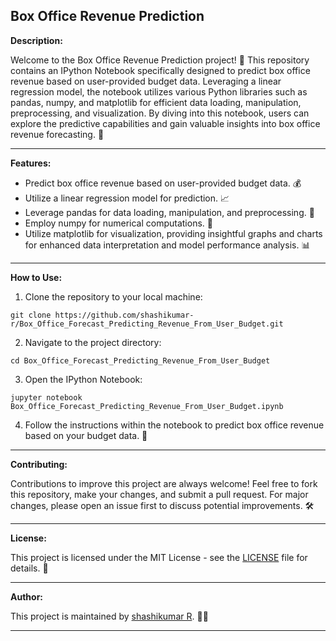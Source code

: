 **Box Office Revenue Prediction**
---

**Description:**

Welcome to the Box Office Revenue Prediction project! 🎉 This repository contains an IPython Notebook specifically designed to predict box office revenue based on user-provided budget data. Leveraging a linear regression model, the notebook utilizes various Python libraries such as pandas, numpy, and matplotlib for efficient data loading, manipulation, preprocessing, and visualization. By diving into this notebook, users can explore the predictive capabilities and gain valuable insights into box office revenue forecasting. 🚀

---

**Features:**

- Predict box office revenue based on user-provided budget data. 💰
- Utilize a linear regression model for prediction. 📈
- Leverage pandas for data loading, manipulation, and preprocessing. 🐼
- Employ numpy for numerical computations. 🔢
- Utilize matplotlib for visualization, providing insightful graphs and charts for enhanced data interpretation and model performance analysis. 📊

---

**How to Use:**

1. Clone the repository to your local machine:

```
git clone https://github.com/shashikumar-r/Box_Office_Forecast_Predicting_Revenue_From_User_Budget.git
```

2. Navigate to the project directory:

```
cd Box_Office_Forecast_Predicting_Revenue_From_User_Budget
```

3. Open the IPython Notebook:

```
jupyter notebook Box_Office_Forecast_Predicting_Revenue_From_User_Budget.ipynb
```

4. Follow the instructions within the notebook to predict box office revenue based on your budget data. 📝

---

**Contributing:**

Contributions to improve this project are always welcome! Feel free to fork this repository, make your changes, and submit a pull request. For major changes, please open an issue first to discuss potential improvements. 🛠️

---

**License:**

This project is licensed under the MIT License - see the [LICENSE](LICENSE) file for details. 📜

---

**Author:**

This project is maintained by [shashikumar R](https://github.com/shashikumar-r). 👨‍💻

---
